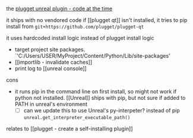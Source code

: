 the [plugget unreal plugin - code at the time](https://github.com/plugget/plugget-unreal-plugin/blob/623971957862f0d810a33c11cc84cca8922b427d/Plugget/Content/Python/init_unreal.py)

it ships with no vendored code
if [[plugget qt]]  isn't installed, it tries to pip install from `git+https://github.com/plugget/plugget-qt`

it uses hardcoded install logic instead of plugget install logic
- target project site packages. `'C:/Users/USER/MyProject/Content/Python/Lib/site-packages'
- [[importlib - invalidate caches]]
- print log to [[unreal console]]

cons
- it runs pip in the command line on first install, so might not work if python not installed.
  [[Unreal]] ships with pip, but not sure if added to PATH in unreal's environment
	- [ ] can we update this to use Unreal's py-interpeter? instead of pip `unreal.get_interpreter_executable_path()`

relates to [[plugget - create a self-installing plugin]]
